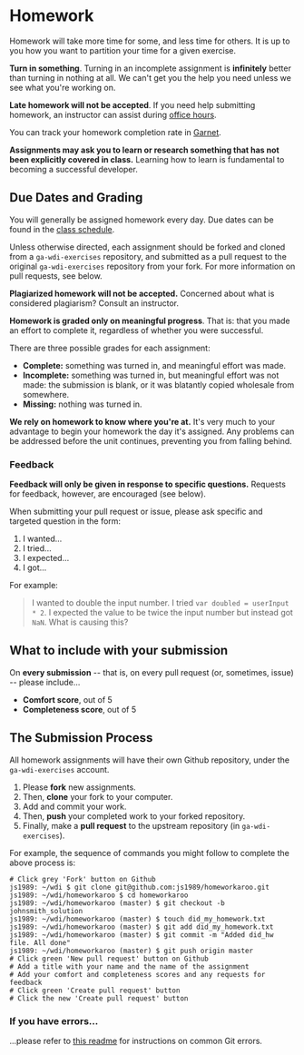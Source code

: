 # Homework

Homework will take more time for some, and less time for others. It is up to you how you want to partition your time for a given exercise.

**Turn in something**. Turning in an incomplete assignment is **infinitely** better than turning in nothing at all. We can't get you the help you need unless we see what you're working on.

**Late homework will not be accepted**. If you need help submitting homework, an instructor can assist during [office hours](https://github.com/ga-dc/wdi16/blob/master/office-hours.md).

You can track your homework completion rate in [Garnet](http://garnet.wdidc.org).

**Assignments may ask you to learn or research something that has not been explicitly covered in class.** Learning how to learn is fundamental to becoming a successful developer.

## Due Dates and Grading

You will generally be assigned homework every day. Due dates can be found in the [class schedule](https://ga-dc.github.io/wdi16).

Unless otherwise directed, each assignment should be forked and cloned from a `ga-wdi-exercises` repository, and submitted as a pull request to the original `ga-wdi-exercises` repository from your fork. For more information on pull requests, see below.

**Plagiarized homework will not be accepted.** Concerned about what is considered plagiarism? Consult an instructor.

**Homework is graded only on meaningful progress**. That is: that you made an effort to complete it, regardless of whether you were successful.

There are three possible grades for each assignment:
- **Complete:** something was turned in, and meaningful effort was made.
- **Incomplete:** something was turned in, but meaningful effort was not made: the submission is blank, or it was blatantly copied wholesale from somewhere.
- **Missing:** nothing was turned in.

**We rely on homework to know where you're at.** It's very much to your advantage to begin your homework the day it's assigned. Any problems can be addressed before the unit continues, preventing you from falling behind.

### Feedback

**Feedback will only be given in response to specific questions.** Requests for feedback, however, are encouraged (see below).

When submitting your pull request or issue, please ask specific and targeted question in the form:

1. I wanted...
2. I tried...
3. I expected...
4. I got...

For example:

> I wanted to double the input number. I tried `var doubled = userInput * 2`. I expected the value to be twice the input number but instead got `NaN`. What is causing this?

## What to include with your submission

On **every submission** -- that is, on every pull request (or, sometimes, issue) -- please include...
- **Comfort score**, out of 5
- **Completeness score**, out of 5

## The Submission Process

All homework assignments will have their own Github repository, under the `ga-wdi-exercises` account.

1. Please **fork** new assignments.
2. Then, **clone** your fork to your computer.
3. Add and commit your work.
4. Then, **push** your completed work to your forked repository.
5. Finally, make a **pull request** to the upstream repository (in `ga-wdi-exercises`).

For example, the sequence of commands you might follow to complete the above process is:

```
# Click grey 'Fork' button on Github
js1989: ~/wdi $ git clone git@github.com:js1989/homeworkaroo.git
js1989: ~/wdi/homeworkaroo $ cd homeworkaroo
js1989: ~/wdi/homeworkaroo (master) $ git checkout -b johnsmith_solution
js1989: ~/wdi/homeworkaroo (master) $ touch did_my_homework.txt
js1989: ~/wdi/homeworkaroo (master) $ git add did_my_homework.txt
js1989: ~/wdi/homeworkaroo (master) $ git commit -m "Added did_hw file. All done"
js1989: ~/wdi/homeworkaroo (master) $ git push origin master
# Click green 'New pull request' button on Github
# Add a title with your name and the name of the assignment
# Add your comfort and completeness scores and any requests for feedback
# Click green 'Create pull request' button
# Click the new 'Create pull request' button
```

### If you have errors...

...please refer to [this readme](https://github.com/ga-wdi-lessons/git-review) for instructions on common Git errors.
